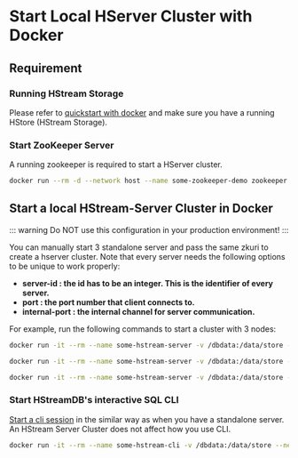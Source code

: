 # Start Local HServer Cluster with Docker

## Requirement

### Running HStream Storage

Please refer to [quickstart with docker](./quickstart-with-docker.md) and make sure you have a running HStore (HStream Storage).

### Start ZooKeeper Server

A running zookeeper is required to start a HServer cluster.

```sh
docker run --rm -d --network host --name some-zookeeper-demo zookeeper
```

## Start a local HStream-Server Cluster in Docker

::: warning
Do NOT use this configuration in your production environment!
:::

You can manually start 3 standalone server and pass the same zkuri to create a hserver cluster.
Note that every server needs the following options to be unique to work properly:

- **server-id     : the id has to be an integer. This is the identifier of every server.**
- **port          : the port number that client connects to.**
- **internal-port : the internal channel for server communication.**

For example, run the following commands to start a cluster with 3 nodes:

```sh
docker run -it --rm --name some-hstream-server -v /dbdata:/data/store --network host hstreamdb/hstream hstream-server --store-config /data/store/logdevice.conf --zkuri 127.0.0.1:2181 --port 6570 --internal-port 6571 --server-id 1
```

```sh
docker run -it --rm --name some-hstream-server -v /dbdata:/data/store --network host hstreamdb/hstream hstream-server --store-config /data/store/logdevice.conf --zkuri 127.0.0.1:2181 --port 6572 --internal-port 6573 --server-id 2
```

```sh
docker run -it --rm --name some-hstream-server -v /dbdata:/data/store --network host hstreamdb/hstream hstream-server --store-config /data/store/logdevice.conf --zkuri 127.0.0.1:2181 --port 6574 --internal-port 6575 --server-id 3
```

### Start HStreamDB's interactive SQL CLI

[Start a cli session](./quickstart-with-docker.md#start-hstreamdb-s-interactive-sql-cli) in the similar way as when you have a standalone server.
An HStream Server Cluster does not affect how you use CLI.

```sh
docker run -it --rm --name some-hstream-cli -v /dbdata:/data/store --network host hstreamdb/hstream hstream-client --port 6570 --client-id 1
```
